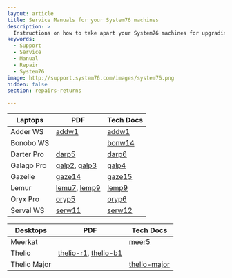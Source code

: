 ```yaml
---
layout: article
title: Service Manuals for your System76 machines
description: >
  Instructions on how to take apart your System76 machines for upgrading or repairs.
keywords:
  - Support
  - Service
  - Manual
  - Repair
  - System76
image: http://support.system76.com/images/system76.png
hidden: false
section: repairs-returns

---
```


| Laptops      | PDF | Tech Docs |
| -------------| ----| ----------|
| Adder WS     | [addw1](https://github.com/system76/docs/blob/gh-pages/service-manuals/pdfs/Adder/addw1-service-manual.pdf) | [addw1](https://tech-docs.system76.com/models/addw1/repairs.html)
| Bonobo WS    |     | [bonw14](https://tech-docs.system76.com/models/bonw14/repairs.html)
| Darter Pro   | [darp5](https://github.com/system76/docs/blob/gh-pages/service-manuals/pdfs/Darter/darp5-service-manual.pdf) | [darp6](https://tech-docs.system76.com/models/darp6/repairs.html)
| Galago Pro   | [galp2](https://github.com/system76/docs/blob/gh-pages/service-manuals/pdfs/Galago/galp2-service-manual.pdf), [galp3](https://github.com/system76/docs/blob/gh-pages/service-manuals/pdfs/Galago/galp3-service-manual.pdf) | [galp4](https://tech-docs.system76.com/models/galp4/repairs.html)
| Gazelle      | [gaze14](https://github.com/system76/docs/blob/gh-pages/service-manuals/pdfs/Gazelle/gaze14-service-manual.pdf) | [gaze15](https://tech-docs.system76.com/models/gaze15/README.html)
| Lemur        | [lemu7](https://github.com/system76/docs/blob/gh-pages/service-manuals/pdfs/Lemur/lemu7-service-manual.pdf), [lemp9](https://github.com/system76/docs/blob/gh-pages/service-manuals/pdfs/Lemur/lemp9-service-manual.pdf) | [lemp9](https://tech-docs.system76.com/models/lemp9/README.html)
| Oryx Pro     | [oryp5](https://github.com/system76/docs/blob/gh-pages/service-manuals/pdfs/Oryx/oryp5-service-manual.pdf)  | [oryp6](https://tech-docs.system76.com/models/oryp6/repairs.html)
| Serval WS    | [serw11](https://github.com/system76/docs/blob/gh-pages/service-manuals/pdfs/Serval/serw11-service-manual.pdf) | [serw12](https://tech-docs.system76.com/models/serw12/repairs.html)

| Desktops     | PDF | Tech Docs |
| -------------| ----| ----------|
| Meerkat      |     | [meer5](https://tech-docs.system76.com/models/meer5/repairs.html)
| Thelio       | [thelio-r1](https://github.com/system76/docs/blob/gh-pages/service-manuals/pdfs/Thelio/R1/thelio-r1-service-manual.pdf), [thelio-b1](https://github.com/system76/docs/blob/gh-pages/service-manuals/pdfs/Thelio/B1/thelio-b1-service-manual.pdf) | 
| Thelio Major | | [thelio-major](https://tech-docs.system76.com/models/thelio-major-intel-and-amd/repairs.html)
